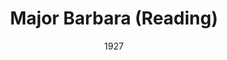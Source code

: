 ---
title: Major Barbara (Reading)
date: 1927
closing_date:
layout: productions
featured_image:
image_caption:
image_credit:
playbill:
- Bill Walker:
  - Burton Barrs
- Charles Lomax: Charles Murchison
- Barbara Undershaft: Edith Pullen
- Jenny Hill: Emily Kennard
- Andrew Undershaft: Howard Humphries
- Snobby Price: J.H. Pratt
- Sarah Undershaft: Louise Twitty
- Mrs. Baines: Margaret Byrne
- Rummy Mitchens: Mrs. R.E. Broward
- Lady Britomart Undershaft: Mrs. William Macklin
- Adolphus Cusins: Philip S. May
- Peter Shirkley: Ted Silber
- Stephen Undershaft: Thomas Shuff
crew:
- Director: Mrs. Thomas L. Snowden
- Stage and Lights:
  - Anne C. Lalor
  - Birsa Shepard
  - Emma Williams Porter
  - Walter A. Houmer
understudies:
orchestra:
external_links:
---